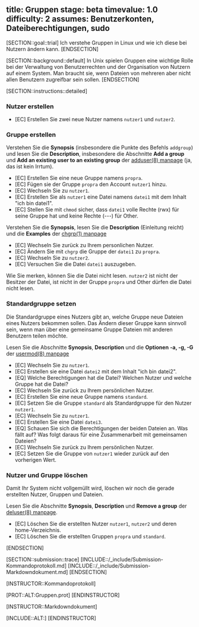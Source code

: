 title: Gruppen
stage: beta
timevalue: 1.0
difficulty: 2
assumes: Benutzerkonten, Dateiberechtigungen, sudo
---

[SECTION::goal::trial]
Ich verstehe Gruppen in Linux und wie ich diese bei Nutzern ändern kann.
[ENDSECTION]

[SECTION::background::default]
In Unix spielen Gruppen eine wichtige Rolle bei der Verwaltung von Benutzerrechten und der 
Organisation von Nutzern auf einem System.
Man braucht sie, wenn Dateien von mehreren aber nicht allen Benutzern zugreifbar sein sollen.
[ENDSECTION]

[SECTION::instructions::detailed]
### Nutzer erstellen

- [EC] Erstellen Sie zwei neue Nutzer namens `nutzer1` und `nutzer2`.

### Gruppe erstellen

Verstehen Sie die **Synopsis** (insbesondere die Punkte des Befehls `addgroup`) und lesen Sie die 
**Description**, insbesondere die Abschnitte **Add a group** und 
**Add an existing user to an existing group** der 
[adduser(8) manpage](https://manpages.debian.org/stable/adduser/adduser.8.en.html) 
(ja, das ist kein Irrtum).

- [EC] Erstellen Sie eine neue Gruppe namens `propra`.
- [EC] Fügen sie der Gruppe `propra` den Account `nutzer1` hinzu.
- [EC] Wechseln Sie zu `nutzer1`.
- [EC] Erstellen Sie als `nutzer1` eine Datei namens `datei1` mit dem Inhalt "ich bin datei1".
- [EC] Stellen Sie mit `chmod` sicher, dass `datei1` volle Rechte (rwx) für seine Gruppe hat
  und keine Rechte (---) für Other.

Verstehen Sie die **Synopsis**, lesen Sie die **Description** (Einleitung reicht) und die **Examples** der
[chgrp(1) manpage](https://linux.die.net/man/1/chgrp)

- [EC] Wechseln Sie zurück zu Ihrem personlichen Nutzer.
- [EC] Ändern Sie mit `chgrp` die Gruppe der `datei1` zu `propra`.
- [EC] Wechseln Sie zu `nutzer2`.
- [EC] Versuchen Sie die Datei `datei1` auszugeben.

Wie Sie merken, können Sie die Datei nicht lesen. `nutzer2` ist nicht der Besitzer der Datei, 
ist nicht in der Gruppe `propra` und Other dürfen die Datei nicht lesen.

### Standardgruppe setzen

Die Standardgruppe eines Nutzers gibt an, welche Gruppe neue Dateien eines Nutzers bekommen sollen.
Das Ändern dieser Gruppe kann sinnvoll sein, 
wenn man über eine gemeinsame Gruppe Dateien mit anderen Benutzern teilen möchte.

Lesen Sie die Abschnitte **Synopsis**, **Description** und die **Optionen** **-a, -g, -G** der 
[usermod(8) manpage](https://linux.die.net/man/8/usermod)

- [EC] Wechseln Sie zu `nutzer1`.
- [EC] Erstellen sie eine Datei `datei2` mit dem Inhalt "ich bin datei2".
- [EQ] Welche Berechtigungen hat die Datei? Welchen Nutzer und welche Gruppe hat die Datei?
- [EC] Wechseln Sie zurück zu Ihrem persönlichen Nutzer.
- [EC] Erstellen Sie eine neue Gruppe namens `standard`. 
- [EC] Setzen Sie die Gruppe `standard` als Standardgruppe für den Nutzer `nutzer1`.
- [EC] Wechseln Sie zu `nutzer1`.
- [EC] Erstellen Sie eine Datei `datei3`.
- [EQ] Schauen Sie sich die Berechtigungen der beiden Dateien an. Was fällt auf? 
  Was folgt daraus für eine Zusammenarbeit mit gemeinsamen Dateien?
- [EC] Wechseln Sie zurück zu Ihrem persönlichen Nutzer.
- [EC] Setzen Sie die Gruppe von `nutzer1` wieder zurück auf den vorherigen Wert.

### Nutzer und Gruppe löschen

Damit Ihr System nicht vollgemüllt wird, löschen wir noch die gerade erstellten Nutzer, Gruppen und Dateien.

Lesen Sie die Abschnitte **Synopsis**, **Description** und **Remove a group** der 
[deluser(8) manpage](https://manpages.debian.org/stable/adduser/deluser.8.en.html).

- [EC] Löschen Sie die erstellten Nutzer `nutzer1`, `nutzer2` und deren home-Verzeichnis.
- [EC] Löschen Sie die erstellten Gruppen `propra` und `standard`.

[ENDSECTION]

[SECTION::submission::trace]
[INCLUDE::/_include/Submission-Kommandoprotokoll.md]
[INCLUDE::/_include/Submission-Markdowndokument.md]
[ENDSECTION]

[INSTRUCTOR::Kommandoprotokoll]

[PROT::ALT:Gruppen.prot]
[ENDINSTRUCTOR]

[INSTRUCTOR::Markdowndokument]

[INCLUDE::ALT:]
[ENDINSTRUCTOR]